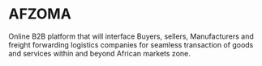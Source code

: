# AFZOMA
Online B2B platform that will interface Buyers, sellers, Manufacturers and freight forwarding logistics companies for seamless transaction of goods and services within and beyond African markets zone.
